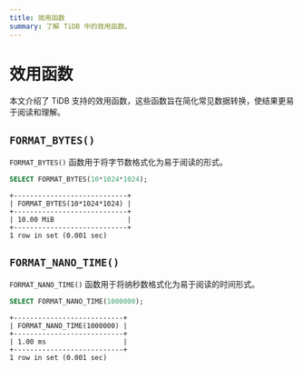 ```yaml
---
title: 效用函数
summary: 了解 TiDB 中的效用函数。
---
```


# 效用函数

本文介绍了 TiDB 支持的效用函数，这些函数旨在简化常见数据转换，使结果更易于阅读和理解。

## `FORMAT_BYTES()`

`FORMAT_BYTES()` 函数用于将字节数格式化为易于阅读的形式。

```sql
SELECT FORMAT_BYTES(10*1024*1024);
```

```
+----------------------------+
| FORMAT_BYTES(10*1024*1024) |
+----------------------------+
| 10.00 MiB                  |
+----------------------------+
1 row in set (0.001 sec)
```

## `FORMAT_NANO_TIME()`

`FORMAT_NANO_TIME()` 函数用于将纳秒数格式化为易于阅读的时间形式。

```sql
SELECT FORMAT_NANO_TIME(1000000);
```

```
+---------------------------+
| FORMAT_NANO_TIME(1000000) |
+---------------------------+
| 1.00 ms                   |
+---------------------------+
1 row in set (0.001 sec)
```
